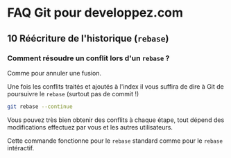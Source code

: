 # FAQ Git pour developpez.com

## 10 Réécriture de l'historique (`rebase`)

### Comment résoudre un conflit lors d'un `rebase` ?

Comme pour annuler une fusion.

Une fois les conflits traités et ajoutés à l'index il vous suffira de dire à Git de poursuivre le `rebase` (surtout pas de commit !)

```bash
git rebase --continue
```

Vous pouvez très bien obtenir des conflits à chaque étape, tout dépend des modifications effectuez par vous et les autres utilisateurs.

Cette commande fonctionne pour le `rebase` standard comme pour le `rebase` intéractif.
